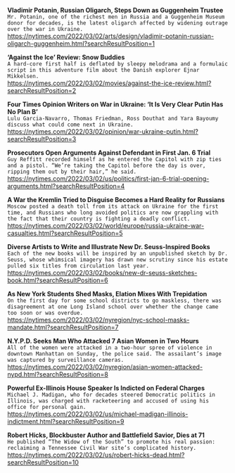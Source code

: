 **Vladimir Potanin, Russian Oligarch, Steps Down as Guggenheim Trustee**\
`Mr. Potanin, one of the richest men in Russia and a Guggenheim Museum donor for decades, is the latest oligarch affected by widening outrage over the war in Ukraine.`\
https://nytimes.com/2022/03/02/arts/design/vladimir-potanin-russian-oligarch-guggenheim.html?searchResultPosition=1

**‘Against the Ice’ Review: Snow Buddies**\
`A hard-core first half is deflated by sleepy melodrama and a formulaic script in this adventure film about the Danish explorer Ejnar Mikkelsen.`\
https://nytimes.com/2022/03/02/movies/against-the-ice-review.html?searchResultPosition=2

**Four Times Opinion Writers on War in Ukraine: ‘It Is Very Clear Putin Has No Plan B’**\
`Lulu Garcia-Navarro, Thomas Friedman, Ross Douthat and Yara Bayoumy discuss what could come next in Ukraine.`\
https://nytimes.com/2022/03/02/opinion/war-ukraine-putin.html?searchResultPosition=3

**Prosecutors Open Arguments Against Defendant in First Jan. 6 Trial**\
`Guy Reffitt recorded himself as he entered the Capitol with zip ties and a pistol. “We’re taking the Capitol before the day is over, ripping them out by their hair,” he said.`\
https://nytimes.com/2022/03/02/us/politics/first-jan-6-trial-opening-arguments.html?searchResultPosition=4

**A War the Kremlin Tried to Disguise Becomes a Hard Reality for Russians**\
`Moscow posted a death toll from its attack on Ukraine for the first time, and Russians who long avoided politics are now grappling with the fact that their country is fighting a deadly conflict.`\
https://nytimes.com/2022/03/02/world/europe/russia-ukraine-war-casualties.html?searchResultPosition=5

**Diverse Artists to Write and Illustrate New Dr. Seuss-Inspired Books**\
`Each of the new books will be inspired by an unpublished sketch by Dr. Seuss, whose whimsical imagery has drawn new scrutiny since his estate pulled six titles from circulation last year.`\
https://nytimes.com/2022/03/02/books/new-dr-seuss-sketches-book.html?searchResultPosition=6

**As New York Students Shed Masks, Elation Mixes With Trepidation**\
`On the first day for some school districts to go maskless, there was disagreement at one Long Island school over whether the change came too soon or was overdue.`\
https://nytimes.com/2022/03/02/nyregion/nyc-school-masks-mandate.html?searchResultPosition=7

**N.Y.P.D. Seeks Man Who Attacked 7 Asian Women in Two Hours**\
`All of the women were attacked in a two-hour spree of violence in downtown Manhattan on Sunday, the police said. The assailant’s image was captured by surveillance cameras.`\
https://nytimes.com/2022/03/02/nyregion/asian-women-attacked-nypd.html?searchResultPosition=8

**Powerful Ex-Illinois House Speaker Is Indicted on Federal Charges**\
`Michael J. Madigan, who for decades steered Democratic politics in Illinois, was charged with racketeering and accused of using his office for personal gain.`\
https://nytimes.com/2022/03/02/us/michael-madigan-illinois-indictment.html?searchResultPosition=9

**Robert Hicks, Blockbuster Author and Battlefield Savior, Dies at 71**\
`He published “The Widow of the South” to promote his real passion: reclaiming a Tennessee Civil War site’s complicated history.`\
https://nytimes.com/2022/03/02/us/robert-hicks-dead.html?searchResultPosition=10

